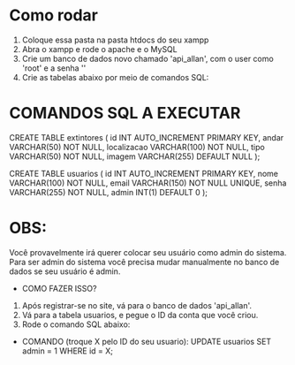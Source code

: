 # Como rodar
1. Coloque essa pasta na pasta htdocs do seu xampp
2. Abra o xampp e rode o apache e o MySQL
3. Crie um banco de dados novo chamado 'api_allan', com o user como 'root' e a senha ''
4. Crie as tabelas abaixo por meio de comandos SQL:

# COMANDOS SQL A EXECUTAR
CREATE TABLE extintores (
    id INT AUTO_INCREMENT PRIMARY KEY,
    andar VARCHAR(50) NOT NULL,
    localizacao VARCHAR(100) NOT NULL,
    tipo VARCHAR(50) NOT NULL,
    imagem VARCHAR(255) DEFAULT NULL
);

CREATE TABLE usuarios (
    id INT AUTO_INCREMENT PRIMARY KEY,
    nome VARCHAR(100) NOT NULL,
    email VARCHAR(150) NOT NULL UNIQUE,
    senha VARCHAR(255) NOT NULL,
    admin INT(1) DEFAULT 0
);

# OBS:
Você provavelmente irá querer colocar seu usuário como admin do sistema.
Para ser admin do sistema você precisa mudar manualmente no banco de dados se seu usuário é admin.

- COMO FAZER ISSO?
1. Após registrar-se no site, vá para o banco de dados 'api_allan'.
2. Vá para a tabela usuarios, e pegue o ID da conta que você criou.
3. Rode o comando SQL abaixo:

- COMANDO (troque X pelo ID do seu usuario):
UPDATE usuarios
SET admin = 1
WHERE id = X;
